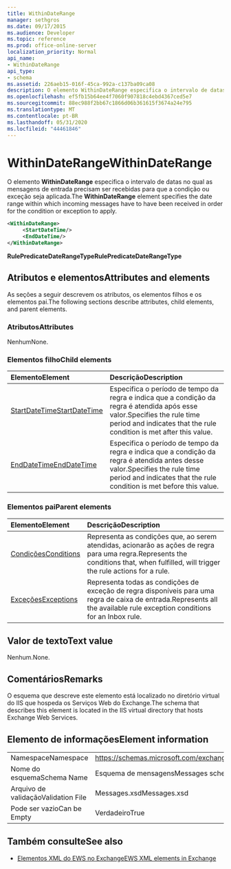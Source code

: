 ```yaml
---
title: WithinDateRange
manager: sethgros
ms.date: 09/17/2015
ms.audience: Developer
ms.topic: reference
ms.prod: office-online-server
localization_priority: Normal
api_name:
- WithinDateRange
api_type:
- schema
ms.assetid: 226aeb15-016f-45ca-992a-c137ba09ca08
description: O elemento WithinDateRange especifica o intervalo de datas no qual as mensagens de entrada precisam ser recebidas para que a condição ou exceção seja aplicada.
ms.openlocfilehash: ef5fb15b64ee4f7060f907818c4ebd4367ced5e7
ms.sourcegitcommit: 88ec988f2bb67c1866d06b361615f3674a24e795
ms.translationtype: MT
ms.contentlocale: pt-BR
ms.lasthandoff: 05/31/2020
ms.locfileid: "44461846"
---
```

# <a name="withindaterange"></a><span data-ttu-id="3ff41-103">WithinDateRange</span><span class="sxs-lookup"><span data-stu-id="3ff41-103">WithinDateRange</span></span>

<span data-ttu-id="3ff41-104">O elemento **WithinDateRange** especifica o intervalo de datas no qual as mensagens de entrada precisam ser recebidas para que a condição ou exceção seja aplicada.</span><span class="sxs-lookup"><span data-stu-id="3ff41-104">The **WithinDateRange** element specifies the date range within which incoming messages have to have been received in order for the condition or exception to apply.</span></span> 
  
```XML
<WithinDateRange>
     <StartDateTime/>
     <EndDateTime/>
</WithinDateRange>
```

 <span data-ttu-id="3ff41-105">**RulePredicateDateRangeType**</span><span class="sxs-lookup"><span data-stu-id="3ff41-105">**RulePredicateDateRangeType**</span></span>
## <a name="attributes-and-elements"></a><span data-ttu-id="3ff41-106">Atributos e elementos</span><span class="sxs-lookup"><span data-stu-id="3ff41-106">Attributes and elements</span></span>

<span data-ttu-id="3ff41-107">As seções a seguir descrevem os atributos, os elementos filhos e os elementos pai.</span><span class="sxs-lookup"><span data-stu-id="3ff41-107">The following sections describe attributes, child elements, and parent elements.</span></span>
  
### <a name="attributes"></a><span data-ttu-id="3ff41-108">Atributos</span><span class="sxs-lookup"><span data-stu-id="3ff41-108">Attributes</span></span>

<span data-ttu-id="3ff41-109">Nenhum</span><span class="sxs-lookup"><span data-stu-id="3ff41-109">None.</span></span>
  
### <a name="child-elements"></a><span data-ttu-id="3ff41-110">Elementos filho</span><span class="sxs-lookup"><span data-stu-id="3ff41-110">Child elements</span></span>

|<span data-ttu-id="3ff41-111">**Elemento**</span><span class="sxs-lookup"><span data-stu-id="3ff41-111">**Element**</span></span>|<span data-ttu-id="3ff41-112">**Descrição**</span><span class="sxs-lookup"><span data-stu-id="3ff41-112">**Description**</span></span>|
|:-----|:-----|
|[<span data-ttu-id="3ff41-113">StartDateTime</span><span class="sxs-lookup"><span data-stu-id="3ff41-113">StartDateTime</span></span>](startdatetime.md) <br/> |<span data-ttu-id="3ff41-114">Especifica o período de tempo da regra e indica que a condição da regra é atendida após esse valor.</span><span class="sxs-lookup"><span data-stu-id="3ff41-114">Specifies the rule time period and indicates that the rule condition is met after this value.</span></span>  <br/> |
|[<span data-ttu-id="3ff41-115">EndDateTime</span><span class="sxs-lookup"><span data-stu-id="3ff41-115">EndDateTime</span></span>](enddatetime.md) <br/> |<span data-ttu-id="3ff41-116">Especifica o período de tempo da regra e indica que a condição da regra é atendida antes desse valor.</span><span class="sxs-lookup"><span data-stu-id="3ff41-116">Specifies the rule time period and indicates that the rule condition is met before this value.</span></span>  <br/> |
   
### <a name="parent-elements"></a><span data-ttu-id="3ff41-117">Elementos pai</span><span class="sxs-lookup"><span data-stu-id="3ff41-117">Parent elements</span></span>

|<span data-ttu-id="3ff41-118">**Elemento**</span><span class="sxs-lookup"><span data-stu-id="3ff41-118">**Element**</span></span>|<span data-ttu-id="3ff41-119">**Descrição**</span><span class="sxs-lookup"><span data-stu-id="3ff41-119">**Description**</span></span>|
|:-----|:-----|
|[<span data-ttu-id="3ff41-120">Condições</span><span class="sxs-lookup"><span data-stu-id="3ff41-120">Conditions</span></span>](conditions.md) <br/> |<span data-ttu-id="3ff41-121">Representa as condições que, ao serem atendidas, acionarão as ações de regra para uma regra.</span><span class="sxs-lookup"><span data-stu-id="3ff41-121">Represents the conditions that, when fulfilled, will trigger the rule actions for a rule.</span></span>  <br/> |
|[<span data-ttu-id="3ff41-122">Exceções</span><span class="sxs-lookup"><span data-stu-id="3ff41-122">Exceptions</span></span>](exceptions.md) <br/> |<span data-ttu-id="3ff41-123">Representa todas as condições de exceção de regra disponíveis para uma regra de caixa de entrada.</span><span class="sxs-lookup"><span data-stu-id="3ff41-123">Represents all the available rule exception conditions for an Inbox rule.</span></span>  <br/> |
   
## <a name="text-value"></a><span data-ttu-id="3ff41-124">Valor de texto</span><span class="sxs-lookup"><span data-stu-id="3ff41-124">Text value</span></span>

<span data-ttu-id="3ff41-125">Nenhum.</span><span class="sxs-lookup"><span data-stu-id="3ff41-125">None.</span></span>
  
## <a name="remarks"></a><span data-ttu-id="3ff41-126">Comentários</span><span class="sxs-lookup"><span data-stu-id="3ff41-126">Remarks</span></span>

<span data-ttu-id="3ff41-127">O esquema que descreve este elemento está localizado no diretório virtual do IIS que hospeda os Serviços Web do Exchange.</span><span class="sxs-lookup"><span data-stu-id="3ff41-127">The schema that describes this element is located in the IIS virtual directory that hosts Exchange Web Services.</span></span>
  
## <a name="element-information"></a><span data-ttu-id="3ff41-128">Elemento de informações</span><span class="sxs-lookup"><span data-stu-id="3ff41-128">Element information</span></span>

|||
|:-----|:-----|
|<span data-ttu-id="3ff41-129">Namespace</span><span class="sxs-lookup"><span data-stu-id="3ff41-129">Namespace</span></span>  <br/> |https://schemas.microsoft.com/exchange/services/2006/messages  <br/> |
|<span data-ttu-id="3ff41-130">Nome do esquema</span><span class="sxs-lookup"><span data-stu-id="3ff41-130">Schema Name</span></span>  <br/> |<span data-ttu-id="3ff41-131">Esquema de mensagens</span><span class="sxs-lookup"><span data-stu-id="3ff41-131">Messages schema</span></span>  <br/> |
|<span data-ttu-id="3ff41-132">Arquivo de validação</span><span class="sxs-lookup"><span data-stu-id="3ff41-132">Validation File</span></span>  <br/> |<span data-ttu-id="3ff41-133">Messages.xsd</span><span class="sxs-lookup"><span data-stu-id="3ff41-133">Messages.xsd</span></span>  <br/> |
|<span data-ttu-id="3ff41-134">Pode ser vazio</span><span class="sxs-lookup"><span data-stu-id="3ff41-134">Can be Empty</span></span>  <br/> |<span data-ttu-id="3ff41-135">Verdadeiro</span><span class="sxs-lookup"><span data-stu-id="3ff41-135">True</span></span>  <br/> |
   
## <a name="see-also"></a><span data-ttu-id="3ff41-136">Também consulte</span><span class="sxs-lookup"><span data-stu-id="3ff41-136">See also</span></span>



- [<span data-ttu-id="3ff41-137">Elementos XML do EWS no Exchange</span><span class="sxs-lookup"><span data-stu-id="3ff41-137">EWS XML elements in Exchange</span></span>](ews-xml-elements-in-exchange.md)

